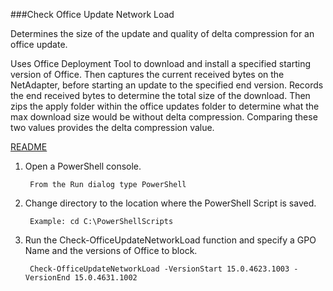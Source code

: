 ###Check Office Update Network Load

Determines the size of the update and quality of delta compression for an office update.

Uses Office Deployment Tool to download and install a specified starting version of Office. 
Then captures the current received bytes on the NetAdapter, before starting an update to 
the specified end version. Records the end received bytes to determine the total size of the 
download. Then zips the apply folder within the office updates folder to determine what the 
max download size would be without delta compression. Comparing these two values provides the 
delta compression value.

[README](https://github.com/OfficeDev/Office-IT-Pro-Deployment-Scripts/wiki/README_Check-OfficeUpdateNetworkLoad)

1. Open a PowerShell console.

		From the Run dialog type PowerShell 

2. Change directory to the location where the PowerShell Script is saved.

		Example: cd C:\PowerShellScripts

3. Run the Check-OfficeUpdateNetworkLoad function and specify a GPO Name and the versions of Office to block. 

		Check-OfficeUpdateNetworkLoad -VersionStart 15.0.4623.1003 -VersionEnd 15.0.4631.1002